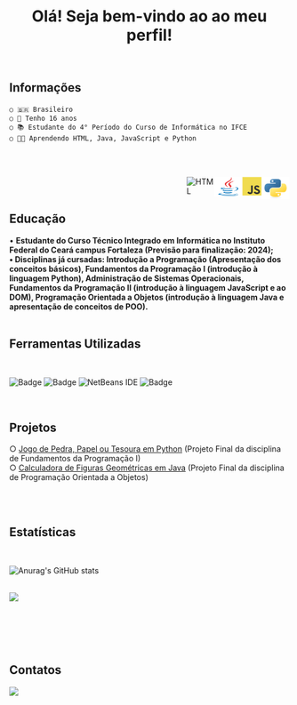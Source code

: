 <h1 align="center"> Olá! Seja bem-vindo ao ao meu perfil! </h1>

⠀⠀⠀⠀ 
## Informações 
~~~
○ 🇧🇷 Brasileiro
○ 👨 Tenho 16 anos
○ 📚 Estudante do 4° Período do Curso de Informática no IFCE
○ 👨‍💻 Aprendendo HTML, Java, JavaScript e Python
~~~

<br> <br>

<img align="right" alt="Python" height="40" width="50" src="https://raw.githubusercontent.com/devicons/devicon/master/icons/python/python-original.svg">

<img align="right" alt="Javascript" height="34" width="35" src="https://raw.githubusercontent.com/devicons/devicon/master/icons/javascript/javascript-original.svg">

<img align="right" alt="Java" height="35" width="50" src="https://raw.githubusercontent.com/devicons/devicon/master/icons/java/java-original.svg">

<img align="right" alt="HTML" height="40" width="50" src="https://cdn.jsdelivr.net/gh/devicons/devicon/icons/html5/html5-original.svg">

<br> <br>

## Educação 

• **Estudante do Curso Técnico Integrado em Informática no Instituto Federal do Ceará campus Fortaleza (Previsão para finalização: 2024); <br>
• Disciplinas já cursadas: Introdução a Programação (Apresentação dos conceitos básicos), Fundamentos da Programação I (introdução à linguagem Python), Administração de Sistemas Operacionais, Fundamentos da Programação II (introdução à linguagem JavaScript e ao DOM), Programação Orientada a Objetos (introdução à linguagem Java e apresentação de conceitos de POO).** <br> <br>


## Ferramentas Utilizadas
<br>

![Badge](https://img.shields.io/badge/replit-667881?style=for-the-badge&logo=replit&logoColor=white)
![Badge](https://img.shields.io/badge/Canva-%2300C4CC.svg?&style=for-the-badge&logo=Canva&logoColor=white)
![NetBeans IDE](https://img.shields.io/badge/NetBeansIDE-1B6AC6.svg?style=for-the-badge&logo=apache-netbeans-ide&logoColor=white)
![Badge](https://img.shields.io/badge/Eclipse-2C2255?style=for-the-badge&logo=eclipse&logoColor=white)

<br>

## Projetos

○ [Jogo de Pedra, Papel ou Tesoura em Python](https://github.com/TheAnders007/Pedra-Papel-ou-Tesoura-) (Projeto Final da disciplina de Fundamentos da Programação I)
<br>
○ [Calculadora de Figuras Geométricas em Java](https://github.com/TheAnders007/ProjetoFinalPOO) (Projeto Final da disciplina de Programação Orientada a Objetos)

<br><br>

## Estatísticas

<br>

![Anurag's GitHub stats](https://github-readme-stats-sigma-five.vercel.app/api?username=TheAnders007&show_icons=true&theme=dark) 

<br>

<img height="187em" src="https://github-readme-stats-sigma-five.vercel.app/api/top-langs/?username=TheAnders007&layout=compact&langs_count=7&theme=dark"/>

<br> <br>

<br>

## Contatos

<div align="left">
<a href = "mailto:andersonmaiast@gmail.com"><img src="https://img.shields.io/badge/Gmail-D14836?style=for-the-badge&logo=gmail&logoColor=white" target="_blank"></a>
 
 
  
